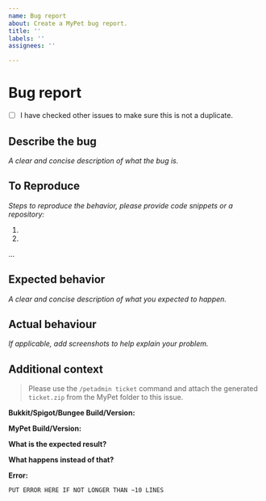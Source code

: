 ```yaml
---
name: Bug report
about: Create a MyPet bug report.
title: ''
labels: ''
assignees: ''

---
```


# Bug report

* [ ] I have checked other issues to make sure this is not a duplicate.

## Describe the bug

_A clear and concise description of what the bug is._

## To Reproduce

_Steps to reproduce the behavior, please provide code snippets or a repository:_

1. 
2.
...

## Expected behavior

_A clear and concise description of what you expected to happen._

## Actual behaviour

_If applicable, add screenshots to help explain your problem._

## Additional context

> Please use the `/petadmin ticket` command and attach the generated `ticket.zip` from the MyPet folder to this issue.

**Bukkit/Spigot/Bungee Build/Version:**

**MyPet Build/Version:**

**What is the expected result?**

**What happens instead of that?**

**Error:**
```
PUT ERROR HERE IF NOT LONGER THAN ~10 LINES
```
